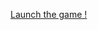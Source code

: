 <HTML>
  <HEAD>
    <TITLE>A game by Hindelstark</TITLE>
 </HEAD>
  
 <BODY> 
  
  <SCRIPT type="text/JavaScript"> 
  <!-- // Cache ce qui suit aux navigateurs qui ne supportent pas JavaScript 
  

function monJeu()
{
  confirm("Prêt pour l'aventure ?");
  var age = prompt("Quel est votre âge ?");
    if(age<13) 
    {
    console.log("Vous êtes un peu jeune pour ça, non ?");
     }
    else   // "autrement"
    {
    confirm("A vous de jouer !");
    }
    
confirm("Vous êtes une douce petite princesse, en pleine promenade au bord d'une fontaine, dans la mystérieuse forêt de Paimpont...");

confirm("Soudain, un crapaud sort de l'eau et vous interpelle : Bonjour mademoiselle je suis un prince victime d'un affreux mauvais sort...");

var reponseUtilisateur = prompt("Voudriez-vous m'embrasser?");
    if (reponseUtilisateur==="oui")
    {
        confirm("En un baiser, le crapaud se change en Meven, le prince geek qui passe sa soirée à faire des jeux vidéo");
    }
    else 
    {
        confirm("Oh non ! Le crapaud dépité s'enfuit en un plongeon !");
    }
var retour = prompt("Notez ce jeu de 0 à 10 :");
    if (retour>8)
    {
    confirm("Merci ! A très vite")
    }
    else
    {
    confirm("Je vais continuer à m'entraîner à coder alors !")
    }
}

  //--> // Fin de la partie cachée 
  
  </SCRIPT> 
  <p><a href=javascript:void(0); onclick=monJeu()>Launch the game !</a></p>
 
 </BODY> 

</HTML>

